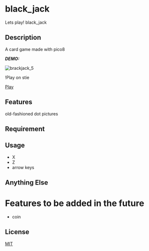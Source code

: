 # black_jack

Lets play! black_jack

## Description

A card game made with pico8

***DEMO:***

![brackjack_5](https://user-images.githubusercontent.com/50962168/77774048-cbcb0100-708d-11ea-81f7-e17887670798.gif)

!Play on stie

[Play](https://www.lexaloffle.com/bbs/?tid=37174)

## Features
old-fashioned dot pictures

## Requirement


## Usage
- X
- Z
- arrow keys

## Anything Else

# Features to be added in the future
- coin

## License

[MIT](http://THEToilet.mit-license.org)</blockquote>
